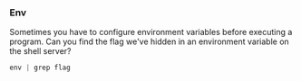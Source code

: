 ### Env

Sometimes you have to configure environment variables before executing a program. Can you find the flag we've hidden in an environment variable on the shell server?

```py
env | grep flag
```
